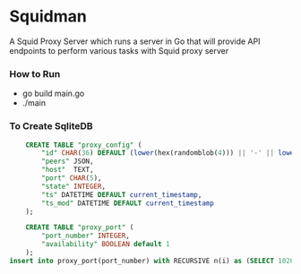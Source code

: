 # Squidman

A Squid Proxy Server which runs a server in Go that will provide API endpoints to perform various tasks with Squid proxy server

### How to Run 
- go build main.go
- ./main

### To Create SqliteDB

```sql
    CREATE TABLE "proxy_config" (
        "id" CHAR(36) DEFAULT (lower(hex(randomblob(4))) || '-' || lower(hex(randomblob(2))) || '-4' || substr(lower(hex(randomblob(2))),2) || '-' || substr('89ab',abs(random()) % 4 + 1, 1) || substr(lower(hex(randomblob(2))),2) || '-' || lower(hex(randomblob(6)))) NOT NULL PRIMARY KEY, 
        "peers" JSON,
        "host"  TEXT,
        "port" CHAR(5),
        "state" INTEGER,
        "ts" DATETIME DEFAULT current_timestamp,
        "ts_mod" DATETIME DEFAULT current_timestamp
    );
```

```sql
    CREATE TABLE "proxy_port" (
        "port_number" INTEGER,
        "availability" BOOLEAN default 1
    );
insert into proxy_port(port_number) with RECURSIVE n(i) as (SELECT 1026 union all SELECT i +1 from n where i < 65525) SELECT i from n;
```